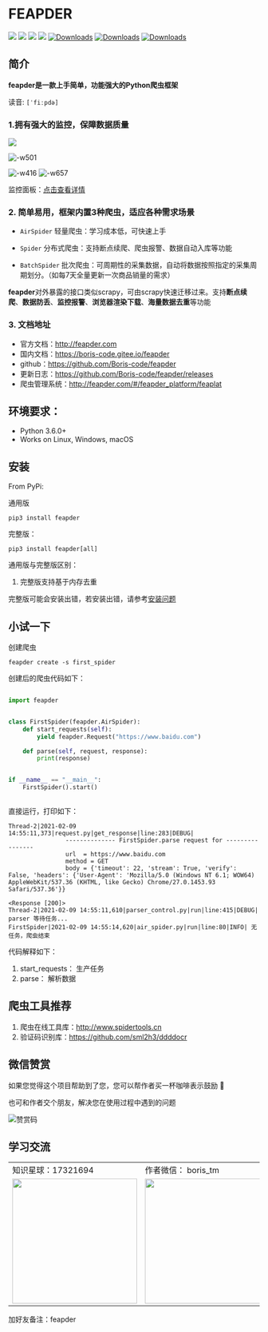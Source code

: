 # FEAPDER

![](https://img.shields.io/badge/python-3.6-brightgreen)
![](https://img.shields.io/github/watchers/Boris-code/feapder?style=social)
![](https://img.shields.io/github/stars/Boris-code/feapder?style=social)
![](https://img.shields.io/github/forks/Boris-code/feapder?style=social)
[![Downloads](https://pepy.tech/badge/feapder)](https://pepy.tech/project/feapder)
[![Downloads](https://pepy.tech/badge/feapder/month)](https://pepy.tech/project/feapder)
[![Downloads](https://pepy.tech/badge/feapder/week)](https://pepy.tech/project/feapder)

## 简介

**feapder是一款上手简单，功能强大的Python爬虫框架**

读音: `[ˈfiːpdə]`

### 1.拥有强大的监控，保障数据质量

![](http://markdown-media.oss-cn-beijing.aliyuncs.com/2021/09/14/16316112326191.jpg)

![-w501](http://markdown-media.oss-cn-beijing.aliyuncs.com/2020/12/20/16084718974597.jpg)

![-w416](http://markdown-media.oss-cn-beijing.aliyuncs.com/2020/12/29/16092335882158.jpg)
![-w657](http://markdown-media.oss-cn-beijing.aliyuncs.com/2020/12/20/16084718683378.jpg)

监控面板：[点击查看详情](http://feapder.com/#/feapder_platform/feaplat)

### 2. 简单易用，框架内置3种爬虫，适应各种需求场景

- `AirSpider` 轻量爬虫：学习成本低，可快速上手

- `Spider` 分布式爬虫：支持断点续爬、爬虫报警、数据自动入库等功能

- `BatchSpider` 批次爬虫：可周期性的采集数据，自动将数据按照指定的采集周期划分。（如每7天全量更新一次商品销量的需求）

**feapder**对外暴露的接口类似scrapy，可由scrapy快速迁移过来。支持**断点续爬**、**数据防丢**、**监控报警**、**浏览器渲染下载**、**海量数据去重**等功能

### 3. 文档地址

- 官方文档：http://feapder.com
- 国内文档：https://boris-code.gitee.io/feapder
- github：https://github.com/Boris-code/feapder
- 更新日志：https://github.com/Boris-code/feapder/releases
- 爬虫管理系统：http://feapder.com/#/feapder_platform/feaplat


## 环境要求：

- Python 3.6.0+
- Works on Linux, Windows, macOS

## 安装

From PyPi:

通用版

```shell
pip3 install feapder
```    

完整版：

```shell
pip3 install feapder[all]
``` 

通用版与完整版区别：

1. 完整版支持基于内存去重

完整版可能会安装出错，若安装出错，请参考[安装问题](question/安装问题)

## 小试一下

创建爬虫

```shell
feapder create -s first_spider
```

创建后的爬虫代码如下：

```python

import feapder


class FirstSpider(feapder.AirSpider):
    def start_requests(self):
        yield feapder.Request("https://www.baidu.com")

    def parse(self, request, response):
        print(response)


if __name__ == "__main__":
    FirstSpider().start()
        
```

直接运行，打印如下：

```shell
Thread-2|2021-02-09 14:55:11,373|request.py|get_response|line:283|DEBUG|
                -------------- FirstSpider.parse request for ----------------
                url  = https://www.baidu.com
                method = GET
                body = {'timeout': 22, 'stream': True, 'verify': False, 'headers': {'User-Agent': 'Mozilla/5.0 (Windows NT 6.1; WOW64) AppleWebKit/537.36 (KHTML, like Gecko) Chrome/27.0.1453.93 Safari/537.36'}}

<Response [200]>
Thread-2|2021-02-09 14:55:11,610|parser_control.py|run|line:415|DEBUG| parser 等待任务...
FirstSpider|2021-02-09 14:55:14,620|air_spider.py|run|line:80|INFO| 无任务，爬虫结束
```

代码解释如下：

1. start_requests： 生产任务
2. parse： 解析数据

## 爬虫工具推荐

1. 爬虫在线工具库：http://www.spidertools.cn
2. 验证码识别库：https://github.com/sml2h3/ddddocr


## 微信赞赏

如果您觉得这个项目帮助到了您，您可以帮作者买一杯咖啡表示鼓励 🍹

也可和作者交个朋友，解决您在使用过程中遇到的问题


![赞赏码](http://markdown-media.oss-cn-beijing.aliyuncs.com/2021/03/16/zan-shang-ma.png)

## 学习交流

<table border="0"> 
    <tr> 
     <td> 知识星球：17321694 </td> 
     <td> 作者微信： boris_tm </td> 
     <td> QQ群号：750614606 </td> 
    </tr> 
    <tr> 
    <td> <img src="http://markdown-media.oss-cn-beijing.aliyuncs.com/2020/02/16/zhi-shi-xing-qiu.jpeg" width=250px>
 </td> 
     <td> <img src="http://markdown-media.oss-cn-beijing.aliyuncs.com/2021/07/12/er-wei-ma.jpeg?x-oss-process=style/markdown-media" width="250px" /> </td> 
     <td> <img src="http://markdown-media.oss-cn-beijing.aliyuncs.com/2021/07/12/16260897330897.jpg" width="250px" /> </td> 
    </tr> 
  </table> 
  
  加好友备注：feapder